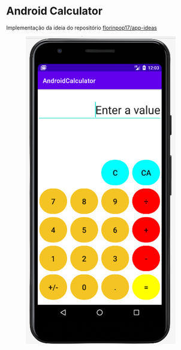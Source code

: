 # Android Calculator

Implementação da ideia do repositório [florinpop17/app-ideas](https://github.com/florinpop17/app-ideas/blob/master/Projects/1-Beginner/Calculator-App.md)
<div style="text-align: center">
    <img src="./screenshot.png" width="400" />
</div>